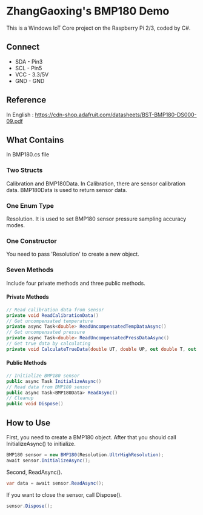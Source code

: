 # ZhangGaoxing's BMP180 Demo
This is a Windows IoT Core project on the Raspberry Pi 2/3, coded by C#.

## Connect
* SDA - Pin3
* SCL - Pin5
* VCC - 3.3/5V
* GND - GND

## Reference
In English : https://cdn-shop.adafruit.com/datasheets/BST-BMP180-DS000-09.pdf

## What Contains
In BMP180.cs file
### Two Structs
Calibration and BMP180Data. In Calibration, there are sensor calibration data. BMP180Data is used to return sensor data.
### One Enum Type
Resolution. It is used to set BMP180 sensor pressure sampling accuracy modes.
### One Constructor
You need to pass 'Resolution' to create a new object.
### Seven Methods
Include four private methods and three public methods.
#### Private Methods
```C#
// Read calibration data from sensor
private void ReadCalibrationData()
// Get uncompensated temperature
private async Task<double> ReadUncompensatedTempDataAsync()
// Get uncompensated pressure
private async Task<double> ReadUncompensatedPressDataAsync()
// Get true data by calculating
private void CalculateTrueData(double UT, double UP, out double T, out double P)
```
#### Public Methods
```C#
// Initialize BMP180 sensor
public async Task InitializeAsync()
// Read data from BMP180 sensor
public async Task<BMP180Data> ReadAsync()
// Cleanup
public void Dispose()
```

## How to Use
First, you need to create a BMP180 object. After that you should call InitializeAsync() to initialize.
```C#
BMP180 sensor = new BMP180(Resolution.UltrHighResolution);
await sensor.InitializeAsync();
```
Second, ReadAsync().
```C#
var data = await sensor.ReadAsync();
```
If you want to close the sensor, call Dispose().
```C#
sensor.Dispose();
```
